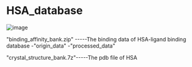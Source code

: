 # HSA_database
![image](https://github.com/guchengwanrenshan/HSA_database/assets/112989947/7b923691-dc80-4cf8-b047-52b9c31ce331)

"binding_affinity_bank.zip" -----The binding data of HSA-ligand binding database 
                          -"origin_data" 
                          -"processed_data" 


"crystal_structure_bank.7z"-----The pdb file of HSA

